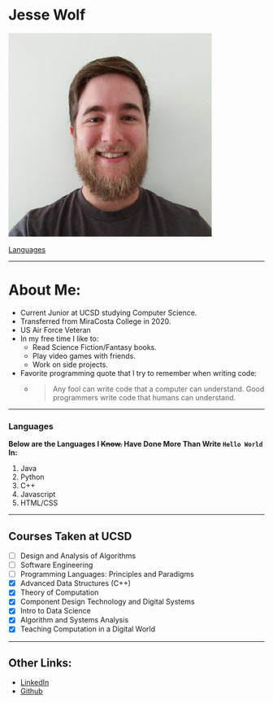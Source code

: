 # Jesse Wolf 
![profile-picture](images/profile-picture.jpg)

[Languages](#Languages)

---
# **About Me:** 
- Current Junior at UCSD studying Computer Science.
- Transferred from MiraCosta College in 2020.
- US Air Force Veteran
- In my free time I like to:
  - Read Science Fiction/Fantasy books.
  - Play video games with friends. 
  - Work on side projects.
- Favorite programming quote that I try to remember when writing code:
  - >Any fool can write code that a computer can understand. Good programmers write code that humans can understand.


---
### Languages 
**Below are the Languages I ~~Know.~~ Have Done More Than Write `Hello World` In:** 
1. Java
2. Python
3. C++
4. Javascript
5. HTML/CSS

---
## Courses Taken at UCSD
- [ ] Design and Analysis of Algorithms
- [ ] Software Engineering
- [ ] Programming Languages: Principles and Paradigms
- [x] Advanced Data Structures (C++)
- [x] Theory of Computation
- [x] Component Design Technology and Digital Systems
- [x] Intro to Data Science
- [x] Algorithm and Systems Analysis
- [x] Teaching Computation in a Digital World

---
## Other Links:
- [LinkedIn](www.linkedin.com/in/jessetwolf)
- [Github](https://github.com/JesseTWolf)